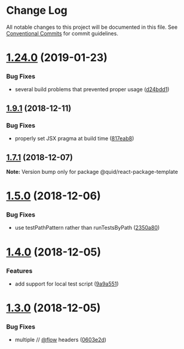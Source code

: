 # Change Log

All notable changes to this project will be documented in this file.
See [Conventional Commits](https://conventionalcommits.org) for commit guidelines.

# [1.24.0](https://github.com/quid/ui-framework/compare/v1.23.0...v1.24.0) (2019-01-23)


### Bug Fixes

* several build problems that prevented proper usage ([d24bdd1](https://github.com/quid/ui-framework/commit/d24bdd1))





## [1.9.1](https://github.com/quid/ui-framework/compare/v1.9.0...v1.9.1) (2018-12-11)


### Bug Fixes

* properly set JSX pragma at build time ([817eab8](https://github.com/quid/ui-framework/commit/817eab8))





## [1.7.1](https://github.com/quid/ui-framework/compare/v1.7.0...v1.7.1) (2018-12-07)

**Note:** Version bump only for package @quid/react-package-template





# [1.5.0](https://github.com/quid/ui-framework/compare/v1.4.0...v1.5.0) (2018-12-06)


### Bug Fixes

* use testPathPattern rather than runTestsByPath ([2350a80](https://github.com/quid/ui-framework/commit/2350a80))





# [1.4.0](https://github.com/quid/ui-framework/compare/v1.3.1...v1.4.0) (2018-12-05)


### Features

* add support for local test script ([9a9a551](https://github.com/quid/ui-framework/commit/9a9a551))





# [1.3.0](https://github.com/quid/ui-framework/compare/v1.2.1...v1.3.0) (2018-12-05)


### Bug Fixes

* multiple // [@flow](https://github.com/flow) headers ([0603e2d](https://github.com/quid/ui-framework/commit/0603e2d))

